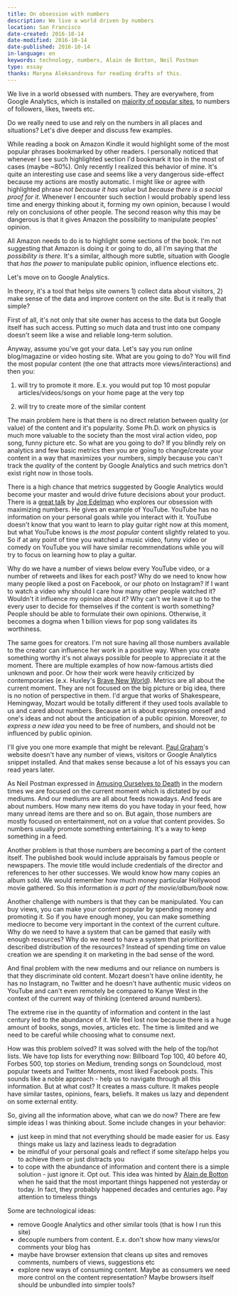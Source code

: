 ```yaml
---
title: On obsession with numbers
description: We live a world driven by numbers
location: San Francisco
date-created: 2016-10-14
date-modified: 2016-10-14
date-published: 2016-10-14
in-language: en
keywords: technology, numbers, Alain de Botton, Neil Postman
type: essay
thanks: Maryna Aleksandrova for reading drafts of this.
---
```


We live in a world obsessed with numbers. They are everywhere, from Google Analytics, which is installed
on [majority of popular sites](https://en.wikipedia.org/wiki/Google_Analytics#Popularity), to numbers of followers, likes, tweets etc.

Do we really need to use and rely on the numbers in all places and situations? Let's dive deeper and discuss few examples.

While reading a book on Amazon Kindle it would highlight some of the most popular phrases bookmarked by other readers. I personally noticed that whenever I see such highlighted section I'd bookmark it too in the most of cases (maybe ~80%). Only recently I realized this behavior of mine. It's quite an interesting use case and seems like a very dangerous side-effect because my actions are mostly automatic. I might like or agree with highlighted phrase *not because it has value* but *because there is a social proof for it*. Whenever I encounter such section I would probably spend less time and energy thinking about it, forming my own opinion, because I would rely on conclusions of other people.
The second reason why this may be dangerous is that it gives Amazon the possibility to manipulate peoples' opinion.

All Amazon needs to do is to highlight some sections of the book. I'm not suggesting that Amazon is doing it or going to do, all I'm saying that *the possibility is there*. It's a similar, although more subtle, situation with Google that *has the power* to manipulate public opinion, influence elections etc.

Let's move on to Google Analytics.

In theory, it's a tool that helps site owners 1) collect data about visitors, 2) make sense of the data and improve content on the site. But is it really that simple?

First of all, it's not only that site owner has access to the data but Google itself has such access. Putting so much data and trust into one company doesn't seem like a wise and reliable long-term solution.

Anyway, assume you've got your data. Let's say you run online blog/magazine or video hosting site. What are you going to do?
You will find the most popular content (the one that attracts more views/interactions) and then you:

1) will try to promote it more. E.x. you would put top 10 most popular articles/videos/songs on your home page at the very top

2) will try to create more of the similar content

The main problem here is that there is no direct relation between quality (or value) of the content and it's popularity.
Some Ph.D. work on physics is much more valuable to the society than the most viral action video, pop song, funny picture etc. So what are you going to do? If you blindly rely on analytics and few basic metrics then you are going to change/create your content in a way that maximizes your numbers, simply because you can't track the *quality* of the content by Google Analytics and such metrics don't exist right now in those tools.

There is a high chance that metrics suggested by Google Analytics would become your master and would drive future decisions about your product. There is a [great talk](http://nxhx.org/maximizing/) by [Joe Edelman](http://nxhx.org/) who explores our obsession with maximizing numbers. He gives an example of YouTube. YouTube has no information on your personal goals while you interact with it. YouTube doesn't know that you want to learn to play guitar right now at this moment, but what YouTube knows is *the most popular* content slightly related to you. So if at any point of time you watched a music video, funny video or comedy on YouTube you will have similar recommendations while you will try to focus on learning how to play a guitar.

Why do we have a number of views below every YouTube video, or a number of retweets and likes for each post? Why do we need to know how many people liked a post on Facebook, or our photo on Instagram? If I want to watch a video why should I care how many other people watched it? Wouldn't it influence my opinion about it?  Why can't we leave it up to the every user to decide for themselves if the content is worth something? People should be able to formulate their own opinions. Otherwise, it becomes a dogma when 1 billion views for pop song validates its worthiness.

The same goes for creators. I'm not sure having all those numbers available to the creator can influence her work in a positive way. When you create something worthy it's not always possible for people to appreciate it at the moment. There are multiple examples of how now-famous artists died unknown and poor. Or how their work were heavily criticized by contemporaries (e.x. Huxley's [Brave New World](https://www.goodreads.com/book/show/22044026-brave-new-world)). Metrics are all about the current moment. They are not focused on the big picture or big idea, there is no notion of perspective in them.
I'd argue that works of Shakespeare, Hemingway, Mozart would be totally different if they used tools available to us and cared about numbers. Because art is about expressing oneself and one's ideas and not about the anticipation of a public opinion. Moreover, *to express a new idea* you need to be free of numbers, and should not be influenced by public opinion.

I'll give you one more example that might be relevant. [Paul Graham](http://www.paulgraham.com/vb.html)'s website doesn't have any number of views, visitors or Google Analytics snippet installed. And that makes sense because a lot of his essays you can read years later.

As Neil Postman expressed in [Amusing Ourselves to Death](https://www.goodreads.com/book/show/74034.Amusing_Ourselves_to_Death) in the modern times we are focused on the current moment which is dictated by our mediums. And our mediums are all about feeds nowadays. And feeds are about numbers. How many new items do you have today in your feed, how many unread items are there and so on. But again, those numbers are mostly focused on entertainment, not on a *value* that content provides. So numbers usually promote something entertaining. It's a way to keep something in a feed.

Another problem is that those numbers are becoming a part of the content itself. The published book would include appraisals by famous people or newspapers. The movie title would include credentials of the director and references to her other successes. We would know how many copies an album sold. We would remember how much money particular Hollywood movie gathered. So this information *is a part of the movie/album/book* now.

Another challenge with numbers is that they can be manipulated. You can buy views, you can make your content popular by spending money and promoting it. So if you have enough money, you can make something mediocre to become very important in the context of the current culture. Why do we need to have a system that can be gamed that easily with enough resources? Why do we need to have a system that prioritizes described distribution of the resources? Instead of spending time on value creation we are spending it on marketing in the bad sense of the word.

And final problem with the new mediums and our reliance on numbers is that they discriminate old content. Mozart doesn't have online identity, he has no Instagram, no Twitter and he doesn't have authentic music videos on YouTube and can't even remotely be compared to Kanye West in the context of the current way of thinking (centered around numbers).

The extreme rise in the quantity of information and content in the last century led to the abundance of it. We feel lost now  because there is a huge amount of books, songs, movies, articles etc. The time is limited and we need to be careful while choosing what to consume next.

How was this problem solved? It was solved with the help of the top/hot lists. We have top lists for everything now: Billboard Top 100, 40 before 40, Forbes 500, top stories on Medium, trending songs on Soundcloud, most popular tweets and Twitter Moments, most liked Facebook posts.
This sounds like a noble approach - help us to navigate through all this information. But at what cost? It creates a mass culture. It makes people have similar tastes, opinions, fears, beliefs. It makes us lazy and dependent on some external entity.


So, giving all the information above, what can we do now?
There are few simple ideas I was thinking about. Some include changes in your behavior:

 - just keep in mind that not everything should be made easier for us. Easy things make us lazy and laziness leads to degradation
 - be mindful of your personal goals and reflect if some site/app helps you to achieve them or just distracts you
 - to cope with the abundance of information and content there is a simple solution - just ignore it. Opt out. This idea was hinted by [Alain de Botton](http://alaindebotton.com/) when he said that the most important things happened not yesterday or today. In fact, they probably happened decades and centuries ago. Pay attention to timeless things

Some are technological ideas:

- remove Google Analytics and other similar tools (that is how I run this site)
- decouple numbers from content. E.x. don't show how many views/or comments your blog has
- maybe have browser extension that cleans up sites and removes comments, numbers of views, suggestions etc
- explore new ways of consuming content. Maybe as consumers we need more control on the content representation? Maybe browsers itself should be unbundled into simpler tools?
